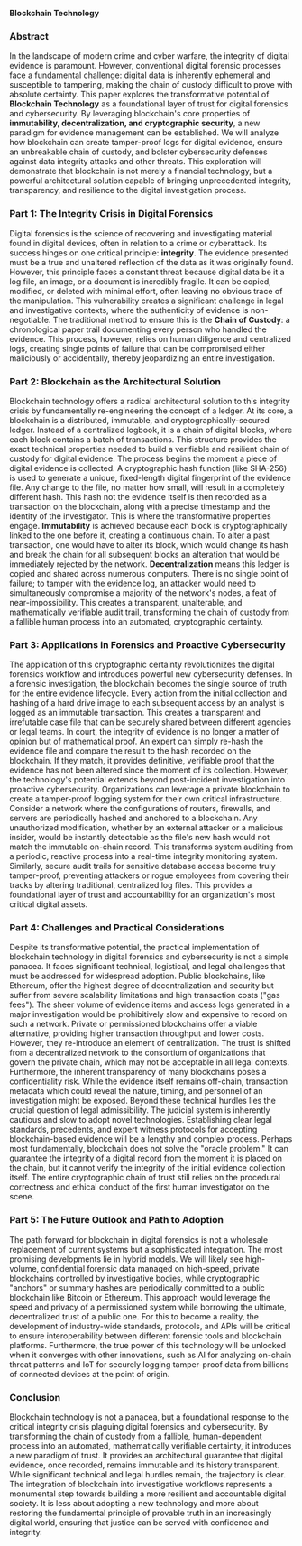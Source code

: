 **Blockchain Technology**
### **Abstract**
In the landscape of modern crime and cyber warfare, the integrity of digital evidence is paramount. However, conventional digital forensic processes face a fundamental challenge: digital data is inherently ephemeral and susceptible to tampering, making the chain of custody difficult to prove with absolute certainty. This paper explores the transformative potential of **Blockchain Technology** as a foundational layer of trust for digital forensics and cybersecurity. By leveraging blockchain's core properties of **immutability, decentralization, and cryptographic security**, a new paradigm for evidence management can be established. We will analyze how blockchain can create tamper-proof logs for digital evidence, ensure an unbreakable chain of custody, and bolster cybersecurity defenses against data integrity attacks and other threats. This exploration will demonstrate that blockchain is not merely a financial technology, but a powerful architectural solution capable of bringing unprecedented integrity, transparency, and resilience to the digital investigation process.

### **Part 1: The Integrity Crisis in Digital Forensics**
Digital forensics is the science of recovering and investigating material found in digital devices, often in relation to a crime or cyberattack. Its success hinges on one critical principle: **integrity**. The evidence presented must be a true and unaltered reflection of the data as it was originally found. However, this principle faces a constant threat because digital data be it a log file, an image, or a document is incredibly fragile. It can be copied, modified, or deleted with minimal effort, often leaving no obvious trace of the manipulation. This vulnerability creates a significant challenge in legal and investigative contexts, where the authenticity of evidence is non-negotiable. The traditional method to ensure this is the **Chain of Custody**: a chronological paper trail documenting every person who handled the evidence. This process, however, relies on human diligence and centralized logs, creating single points of failure that can be compromised either maliciously or accidentally, thereby jeopardizing an entire investigation.

### **Part 2: Blockchain as the Architectural Solution**
Blockchain technology offers a radical architectural solution to this integrity crisis by fundamentally re-engineering the concept of a ledger. At its core, a blockchain is a distributed, immutable, and cryptographically-secured ledger. Instead of a centralized logbook, it is a chain of digital blocks, where each block contains a batch of transactions. This structure provides the exact technical properties needed to build a verifiable and resilient chain of custody for digital evidence.
The process begins the moment a piece of digital evidence is collected. A cryptographic hash function (like SHA-256) is used to generate a unique, fixed-length digital fingerprint of the evidence file. Any change to the file, no matter how small, will result in a completely different hash. This hash not the evidence itself is then recorded as a transaction on the blockchain, along with a precise timestamp and the identity of the investigator.
This is where the transformative properties engage. **Immutability** is achieved because each block is cryptographically linked to the one before it, creating a continuous chain. To alter a past transaction, one would have to alter its block, which would change its hash and break the chain for all subsequent blocks an alteration that would be immediately rejected by the network. **Decentralization** means this ledger is copied and shared across numerous computers. There is no single point of failure; to tamper with the evidence log, an attacker would need to simultaneously compromise a majority of the network's nodes, a feat of near-impossibility. This creates a transparent, unalterable, and mathematically verifiable audit trail, transforming the chain of custody from a fallible human process into an automated, cryptographic certainty.

### **Part 3: Applications in Forensics and Proactive Cybersecurity**
The application of this cryptographic certainty revolutionizes the digital forensics workflow and introduces powerful new cybersecurity defenses. In a forensic investigation, the blockchain becomes the single source of truth for the entire evidence lifecycle. Every action from the initial collection and hashing of a hard drive image to each subsequent access by an analyst is logged as an immutable transaction. This creates a transparent and irrefutable case file that can be securely shared between different agencies or legal teams. In court, the integrity of evidence is no longer a matter of opinion but of mathematical proof. An expert can simply re-hash the evidence file and compare the result to the hash recorded on the blockchain. If they match, it provides definitive, verifiable proof that the evidence has not been altered since the moment of its collection.
However, the technology's potential extends beyond post-incident investigation into proactive cybersecurity. Organizations can leverage a private blockchain to create a tamper-proof logging system for their own critical infrastructure. Consider a network where the configurations of routers, firewalls, and servers are periodically hashed and anchored to a blockchain. Any unauthorized modification, whether by an external attacker or a malicious insider, would be instantly detectable as the file's new hash would not match the immutable on-chain record. This transforms system auditing from a periodic, reactive process into a real-time integrity monitoring system. Similarly, secure audit trails for sensitive database access become truly tamper-proof, preventing attackers or rogue employees from covering their tracks by altering traditional, centralized log files. This provides a foundational layer of trust and accountability for an organization's most critical digital assets.

### **Part 4: Challenges and Practical Considerations**
Despite its transformative potential, the practical implementation of blockchain technology in digital forensics and cybersecurity is not a simple panacea. It faces significant technical, logistical, and legal challenges that must be addressed for widespread adoption. Public blockchains, like Ethereum, offer the highest degree of decentralization and security but suffer from severe scalability limitations and high transaction costs ("gas fees"). The sheer volume of evidence items and access logs generated in a major investigation would be prohibitively slow and expensive to record on such a network.
Private or permissioned blockchains offer a viable alternative, providing higher transaction throughput and lower costs. However, they re-introduce an element of centralization. The trust is shifted from a decentralized network to the consortium of organizations that govern the private chain, which may not be acceptable in all legal contexts. Furthermore, the inherent transparency of many blockchains poses a confidentiality risk. While the evidence itself remains off-chain, transaction metadata which could reveal the nature, timing, and personnel of an investigation might be exposed.
Beyond these technical hurdles lies the crucial question of legal admissibility. The judicial system is inherently cautious and slow to adopt novel technologies. Establishing clear legal standards, precedents, and expert witness protocols for accepting blockchain-based evidence will be a lengthy and complex process. Perhaps most fundamentally, blockchain does not solve the "oracle problem." It can guarantee the integrity of a digital record from the moment it is placed on the chain, but it cannot verify the integrity of the initial evidence collection itself. The entire cryptographic chain of trust still relies on the procedural correctness and ethical conduct of the first human investigator on the scene.

### **Part 5: The Future Outlook and Path to Adoption**
The path forward for blockchain in digital forensics is not a wholesale replacement of current systems but a sophisticated integration. The most promising developments lie in hybrid models. We will likely see high-volume, confidential forensic data managed on high-speed, private blockchains controlled by investigative bodies, while cryptographic "anchors" or summary hashes are periodically committed to a public blockchain like Bitcoin or Ethereum. This approach would leverage the speed and privacy of a permissioned system while borrowing the ultimate, decentralized trust of a public one. For this to become a reality, the development of industry-wide standards, protocols, and APIs will be critical to ensure interoperability between different forensic tools and blockchain platforms. Furthermore, the true power of this technology will be unlocked when it converges with other innovations, such as AI for analyzing on-chain threat patterns and IoT for securely logging tamper-proof data from billions of connected devices at the point of origin.

### **Conclusion**

Blockchain technology is not a panacea, but a foundational response to the critical integrity crisis plaguing digital forensics and cybersecurity. By transforming the chain of custody from a fallible, human-dependent process into an automated, mathematically verifiable certainty, it introduces a new paradigm of trust. It provides an architectural guarantee that digital evidence, once recorded, remains immutable and its history transparent. While significant technical and legal hurdles remain, the trajectory is clear. The integration of blockchain into investigative workflows represents a monumental step towards building a more resilient and accountable digital society. It is less about adopting a new technology and more about restoring the fundamental principle of provable truth in an increasingly digital world, ensuring that justice can be served with confidence and integrity.
